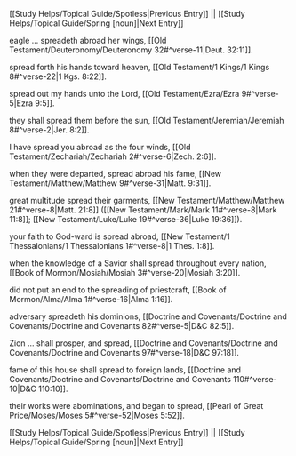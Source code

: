 [[Study Helps/Topical Guide/Spotless|Previous Entry]]  ||  [[Study Helps/Topical Guide/Spring [noun]|Next Entry]]

 eagle ... spreadeth abroad her wings, [[Old Testament/Deuteronomy/Deuteronomy 32#^verse-11|Deut. 32:11]].

 spread forth his hands toward heaven, [[Old Testament/1 Kings/1 Kings 8#^verse-22|1 Kgs. 8:22]].

 spread out my hands unto the Lord, [[Old Testament/Ezra/Ezra 9#^verse-5|Ezra 9:5]].

 they shall spread them before the sun, [[Old Testament/Jeremiah/Jeremiah 8#^verse-2|Jer. 8:2]].

 I have spread you abroad as the four winds, [[Old Testament/Zechariah/Zechariah 2#^verse-6|Zech. 2:6]].

 when they were departed, spread abroad his fame, [[New Testament/Matthew/Matthew 9#^verse-31|Matt. 9:31]].

 great multitude spread their garments, [[New Testament/Matthew/Matthew 21#^verse-8|Matt. 21:8]] ([[New Testament/Mark/Mark 11#^verse-8|Mark 11:8]]; [[New Testament/Luke/Luke 19#^verse-36|Luke 19:36]]).

 your faith to God-ward is spread abroad, [[New Testament/1 Thessalonians/1 Thessalonians 1#^verse-8|1 Thes. 1:8]].

 when the knowledge of a Savior shall spread throughout every nation, [[Book of Mormon/Mosiah/Mosiah 3#^verse-20|Mosiah 3:20]].

 did not put an end to the spreading of priestcraft, [[Book of Mormon/Alma/Alma 1#^verse-16|Alma 1:16]].

 adversary spreadeth his dominions, [[Doctrine and Covenants/Doctrine and Covenants/Doctrine and Covenants 82#^verse-5|D&C 82:5]].

 Zion ... shall prosper, and spread, [[Doctrine and Covenants/Doctrine and Covenants/Doctrine and Covenants 97#^verse-18|D&C 97:18]].

 fame of this house shall spread to foreign lands, [[Doctrine and Covenants/Doctrine and Covenants/Doctrine and Covenants 110#^verse-10|D&C 110:10]].

 their works were abominations, and began to spread, [[Pearl of Great Price/Moses/Moses 5#^verse-52|Moses 5:52]].

[[Study Helps/Topical Guide/Spotless|Previous Entry]]  ||  [[Study Helps/Topical Guide/Spring [noun]|Next Entry]]